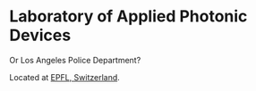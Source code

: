# Laboratory of Applied Photonic Devices
Or Los Angeles Police Department?

Located at [EPFL, Switzerland](https://www.epfl.ch/labs/lapd/).
